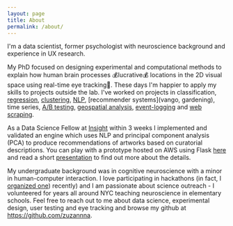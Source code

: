 ```yaml
---
layout: page
title: About
permalink: /about/
---
```


I'm a data scientist, former psychologist with neuroscience background and experience in UX research.

My PhD focused on designing experimental and computational methods to explain how human brain processes 💰lucrative💰 locations in the 2D visual space using real-time eye tracking👀. These days I'm happier to apply my skills to projects outside the lab. I've worked on projects in classification, [regression](https://zuzannna.github.io/Healthy-Trees/), [clustering](https://zuzannna.github.io/Wikipedia-Users/), [NLP](https://zuzannna.github.io/VanGo/), [recommender systems](vango, gardening), time series, [A/B testing](https://zuzannna.github.io/ETL/), [geospatial analysis](https://zuzannna.github.io/Giving-Tuesday/), [event-logging](https://zuzannna.github.io/Wikipedia-Users/) and [web scraping](https://zuzannna.github.io/VanGo/).

As a Data Science Fellow at [Insight](http://insightdatascience.com) within 3 weeks I implemented and validated an engine which uses NLP and principal component analysis (PCA) to produce recommendations of artworks based on curatorial descriptions. You can play with a prototype hosted on AWS using Flask [here](http://vango.hopto.org) and read a short [presentation](https://www.slideshare.net/ZuzannaKyszejko/zuzannaklyszejkovango) to find out more about the details.

My undergraduate background was in cognitive neuroscience with a minor in human-computer interaction. I love participating in hackathons (in fact, I [organized one](wimldsdatadive.com/hackathons/2)) recently) and I am passionate about science outreach - I volunteered for years all around NYC teaching neuroscience in elementary schools. Feel free to reach out to me about data science, experimental design, user testing and eye tracking and browse my github at https://github.com/zuzannna.
